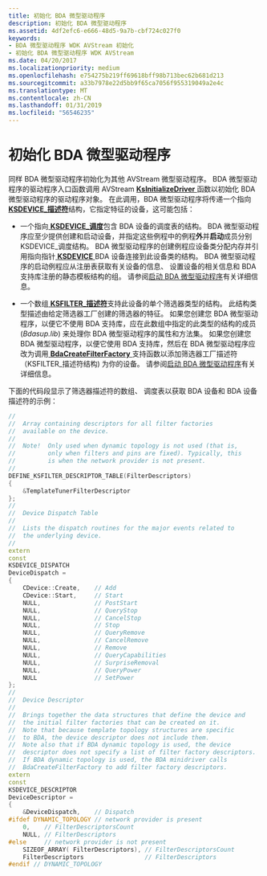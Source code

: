 ```yaml
---
title: 初始化 BDA 微型驱动程序
description: 初始化 BDA 微型驱动程序
ms.assetid: 4df2efc6-e666-48d5-9a7b-cbf724c027f0
keywords:
- BDA 微型驱动程序 WDK AVStream 初始化
- 初始化 BDA 微型驱动程序 WDK AVStream
ms.date: 04/20/2017
ms.localizationpriority: medium
ms.openlocfilehash: e754275b219ff69618bff98b713bec62b681d213
ms.sourcegitcommit: a33b7978e22d5bb9f65ca7056f955319049a2e4c
ms.translationtype: MT
ms.contentlocale: zh-CN
ms.lasthandoff: 01/31/2019
ms.locfileid: "56546235"
---
```

# <a name="initializing-a-bda-minidriver"></a>初始化 BDA 微型驱动程序





同样 BDA 微型驱动程序初始化为其他 AVStream 微型驱动程序。 BDA 微型驱动程序的驱动程序入口函数调用 AVStream [ **KsInitializeDriver** ](https://msdn.microsoft.com/library/windows/hardware/ff562683)函数以初始化 BDA 微型驱动程序的驱动程序对象。 在此调用，BDA 微型驱动程序将传递一个指向[ **KSDEVICE\_描述符**](https://msdn.microsoft.com/library/windows/hardware/ff561691)结构，它指定特征的设备，这可能包括：

-   一个指向[ **KSDEVICE\_调度**](https://msdn.microsoft.com/library/windows/hardware/ff561693)包含 BDA 设备的调度表的结构。 BDA 微型驱动程序应至少提供创建和启动设备，并指定这些例程中的例程**外**并**启动**成员分别 KSDEVICE\_调度结构。 BDA 微型驱动程序的创建例程应设备类分配内存并引用指向指针[ **KSDEVICE** ](https://msdn.microsoft.com/library/windows/hardware/ff561681) BDA 设备连接到此设备类的结构。 BDA 微型驱动程序的启动例程应从注册表获取有关设备的信息、 设置设备的相关信息和 BDA 支持库注册的静态模板结构的组。 请参阅[启动 BDA 微型驱动程序](starting-a-bda-minidriver.md)有关详细信息。

-   一个数组[ **KSFILTER\_描述符**](https://msdn.microsoft.com/library/windows/hardware/ff562553)支持此设备的单个筛选器类型的结构。 此结构类型描述由给定筛选器工厂创建的筛选器的特征。 如果您创建您 BDA 微型驱动程序，以便它不使用 BDA 支持库，应在此数组中指定的此类型的结构的成员 (*Bdasup.lib*) 来处理你 BDA 微型驱动程序的属性和方法集。 如果您创建您 BDA 微型驱动程序，以便它使用 BDA 支持库，然后在 BDA 微型驱动程序应改为调用[ **BdaCreateFilterFactory** ](https://msdn.microsoft.com/library/windows/hardware/ff556438)支持函数以添加筛选器工厂描述符 （KSFILTER\_描述符结构) 为你的设备。 请参阅[启动 BDA 微型驱动程序](starting-a-bda-minidriver.md)有关详细信息。

下面的代码段显示了筛选器描述符的数组、 调度表以获取 BDA 设备和 BDA 设备描述符的示例：

```cpp
//
//  Array containing descriptors for all filter factories
//  available on the device.
//
//  Note!  Only used when dynamic topology is not used (that is, 
//         only when filters and pins are fixed). Typically, this 
//         is when the network provider is not present.
//
DEFINE_KSFILTER_DESCRIPTOR_TABLE(FilterDescriptors)
{
    &TemplateTunerFilterDescriptor
};
//
//  Device Dispatch Table
//
//  Lists the dispatch routines for the major events related to 
//  the underlying device.
//
extern
const
KSDEVICE_DISPATCH
DeviceDispatch =
{
    CDevice::Create,    // Add
    CDevice::Start,     // Start
    NULL,               // PostStart
    NULL,               // QueryStop
    NULL,               // CancelStop
    NULL,               // Stop
    NULL,               // QueryRemove
    NULL,               // CancelRemove
    NULL,               // Remove
    NULL,               // QueryCapabilities
    NULL,               // SurpriseRemoval
    NULL,               // QueryPower
    NULL                // SetPower
};
//
//  Device Descriptor
//
//  Brings together the data structures that define the device and
//  the initial filter factories that can be created on it.
//  Note that because template topology structures are specific 
//  to BDA, the device descriptor does not include them.
//  Note also that if BDA dynamic topology is used, the device 
//  descriptor does not specify a list of filter factory descriptors.
//  If BDA dynamic topology is used, the BDA minidriver calls 
//  BdaCreateFilterFactory to add filter factory descriptors. 
extern
const
KSDEVICE_DESCRIPTOR
DeviceDescriptor =
{
    &DeviceDispatch,    // Dispatch
#ifdef DYNAMIC_TOPOLOGY // network provider is present
    0,    // FilterDescriptorsCount
    NULL, // FilterDescriptors
#else     // network provider is not present
    SIZEOF_ARRAY( FilterDescriptors), // FilterDescriptorsCount
    FilterDescriptors                 // FilterDescriptors
#endif // DYNAMIC_TOPOLOGY
```

 

 





